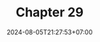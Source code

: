 ---
weight: 4100
title: "Chapter 29"
description: "Numerics"
icon: "article"
date: "2024-08-05T21:27:53+07:00"
lastmod: "2024-08-05T21:27:53+07:00"
draft: true
toc: true
---